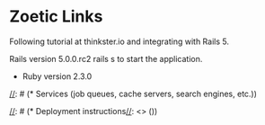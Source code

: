 # Zoetic Links

Following tutorial at thinkster.io and integrating with Rails 5.

Rails version 5.0.0.rc2 
rails s to start the application.

* Ruby version 2.3.0
 


[//]: # (Things you may want to cover:)

[//]: # (* System dependencies)

[//]: # (* Configuration)

[//]: # (* Database creation)

[//]: # (* Database initialization)

[//]: # (* How to run the test suite)

[//]: # (* Services (job queues, cache servers, search engines, etc.))

[//]: # (* Deployment instructions[//]: <> ())

[//]: # (* ...)
